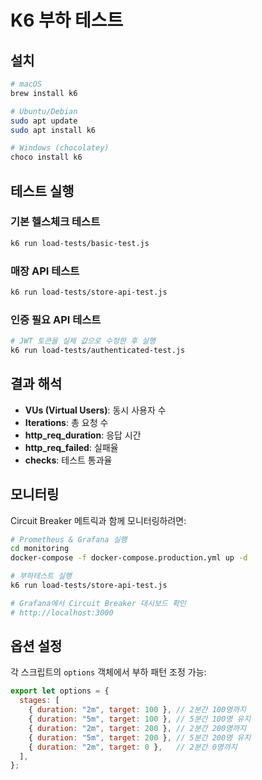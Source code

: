 # K6 부하 테스트

## 설치
```bash
# macOS
brew install k6

# Ubuntu/Debian
sudo apt update
sudo apt install k6

# Windows (chocolatey)
choco install k6
```

## 테스트 실행

### 기본 헬스체크 테스트
```bash
k6 run load-tests/basic-test.js
```

### 매장 API 테스트
```bash
k6 run load-tests/store-api-test.js
```

### 인증 필요 API 테스트
```bash
# JWT 토큰을 실제 값으로 수정한 후 실행
k6 run load-tests/authenticated-test.js
```

## 결과 해석

- **VUs (Virtual Users)**: 동시 사용자 수
- **Iterations**: 총 요청 수
- **http_req_duration**: 응답 시간
- **http_req_failed**: 실패율
- **checks**: 테스트 통과율

## 모니터링

Circuit Breaker 메트릭과 함께 모니터링하려면:

```bash
# Prometheus & Grafana 실행
cd monitoring
docker-compose -f docker-compose.production.yml up -d

# 부하테스트 실행
k6 run load-tests/store-api-test.js

# Grafana에서 Circuit Breaker 대시보드 확인
# http://localhost:3000
```

## 옵션 설정

각 스크립트의 `options` 객체에서 부하 패턴 조정 가능:

```javascript
export let options = {
  stages: [
    { duration: "2m", target: 100 }, // 2분간 100명까지
    { duration: "5m", target: 100 }, // 5분간 100명 유지
    { duration: "2m", target: 200 }, // 2분간 200명까지
    { duration: "5m", target: 200 }, // 5분간 200명 유지
    { duration: "2m", target: 0 },   // 2분간 0명까지
  ],
};
``` 